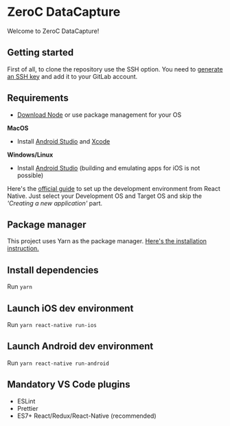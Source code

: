 # ZeroC DataCapture

Welcome to ZeroC DataCapture!

## Getting started

First of all, to clone the repository use the SSH option. You need to [generate an SSH key](https://docs.gitlab.com/ee/user/ssh.html#add-an-ssh-key-to-your-gitlab-account) and add it to your GitLab account.

## Requirements

- [Download Node](https://nodejs.org/en/download/) or use package management for your OS

**MacOS**

- Install [Android Studio](https://developer.android.com/studio) and [Xcode](https://apps.apple.com/us/app/xcode/id497799835?mt=12)

**Windows/Linux**

- Install [Android Studio](https://developer.android.com/studio) (building and emulating apps for iOS is not possible)

Here's the [official guide](https://reactnative.dev/docs/environment-setup) to set up the development environment from React Native. Just select your Development OS and Target OS and skip the _'Creating a new application'_ part.

## Package manager

This project uses Yarn as the package manager. [Here's the installation instruction.](https://classic.yarnpkg.com/lang/en/docs/install)

## Install dependencies

Run `yarn`

## Launch iOS dev environment

Run `yarn react-native run-ios`

## Launch Android dev environment

Run `yarn react-native run-android`

## Mandatory VS Code plugins

- ESLint
- Prettier
- ES7+ React/Redux/React-Native (recommended)
